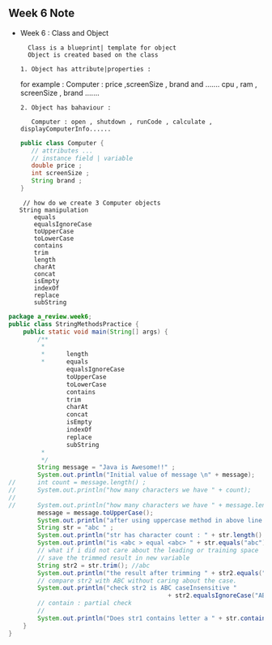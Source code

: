 **Week 6 Note** 
---
* Week 6 : 
	Class and Object
	
	    Class is a blueprint| template for object 
	    Object is created based on the class
	     
	 `1. Object has attribute|properties :` 
	 
	 for example : 
	 	 Computer : price ,screenSize , brand     and ....... cpu , ram , screenSize , brand .......
	 
	 `2. Object has bahaviour :`
	  
	 	 Computer : open , shutdown , runCode , calculate , displayComputerInfo...... 
	
	 ```java
	 public class Computer {
	 	// attributes ...
	 	// instance field | variable 
	 	double price ; 
	 	int screenSize ; 
	 	String brand ; 
	 }
 ```
	 // how do we create 3 Computer objects
	String manipulation 
		equals
		equalsIgnoreCase
		toUpperCase
		toLowerCase
		contains 
		trim
		length 
		charAt 
		concat 
		isEmpty
		indexOf 
		replace 
		subString 
```
```java
package a_review.week6;
public class StringMethodsPractice {
	public static void main(String[] args) {
		/**
		 *
		 * 		length
		 * 		equals
				equalsIgnoreCase
				toUpperCase
				toLowerCase
				contains
				trim
				charAt
				concat
				isEmpty
				indexOf
				replace
				subString
		 *
		 */
		String message = "Java is Awesome!!" ;
		System.out.println("Initial value of message \n" + message);
//		int count = message.length() ;
//		System.out.println("how many characters we have " + count);
//		
//		System.out.println("how many characters we have " + message.length() );
		message = message.toUpperCase();
		System.out.println("after using uppercase method in above line \n"+message );
		String str = "abc " ;
		System.out.println("str has character count : " + str.length() );
		System.out.println("is <abc > equal <abc> " + str.equals("abc"));
		// what if i did not care about the leading or training space
		// save the trimmed result in new variable
		String str2 = str.trim(); //abc
		System.out.println("the result after trimming " + str2.equals("abc"));
		// compare str2 with ABC without caring about the case.
		System.out.println("check str2 is ABC caseInsensitive "
											+ str2.equalsIgnoreCase("ABC"));
		// contain : partial check
		//
		System.out.println("Does str1 contains letter a " + str.contains("a"));
	}
}
```